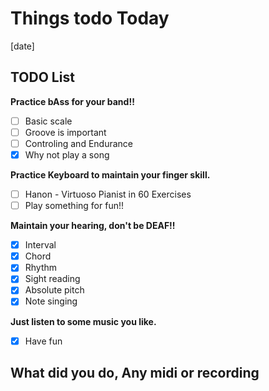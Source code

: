 # Things todo Today

[date]

## TODO List

__Practice bAss for your band!!__

- [ ] Basic scale
- [ ] Groove is important
- [ ] Controling and Endurance
- [x] Why not play a song  

__Practice Keyboard to maintain your finger skill.__

- [ ] Hanon - Virtuoso Pianist in 60 Exercises
- [ ] Play something for fun!!  

__Maintain your hearing, don't be DEAF!!__

- [x] Interval
- [x] Chord
- [x] Rhythm
- [x] Sight reading
- [x] Absolute pitch
- [x] Note singing  

__Just listen to some music you like.__

- [x] Have fun  

## What did you do, Any midi or recording

